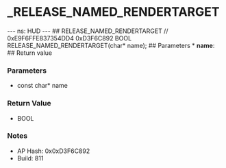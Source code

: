 # _RELEASE_NAMED_RENDERTARGET

--- ns: HUD --- ## RELEASE_NAMED_RENDERTARGET  // 0xE9F6FFE837354DD4 0xD3F6C892 BOOL RELEASE_NAMED_RENDERTARGET(char* name);   ## Parameters * **name**:  ## Return value

### Parameters
* const char* name

### Return Value
* BOOL

### Notes
* AP Hash: 0x0xD3F6C892
* Build: 811

